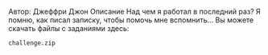 Автор: Джеффри Джон
Описание
Над чем я работал в последний раз? Я помню, как писал записку, чтобы помочь мне вспомнить... Вы можете скачать файлы с заданиями здесь:

    challenge.zip


